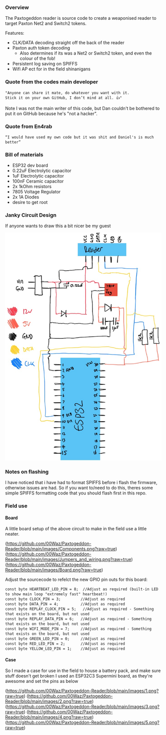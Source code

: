### Overview

The Paxtogeddon reader is source code to create a weaponised reader to target Paxton Net2 and Switch2 tokens.

Features:

* CLK/DATA decoding straight off the back of the reader
* Paxton auth token decoding
  * Also determines if its was a Net2 or Switch2 token, and even the colour of the fob!
* Persistent log saving on SPIFFS
* Wifi AP ect for in the field shinanigans

### Quote from the codes main developer

```
"Anyone can share it mate, do whatever you want with it. 
Stick it on your own GitHub, I don’t mind at all. 👍"
```

Note I was not the main writer of this code, but Dan couldn't be bothered to put it on GitHub because he's "not a hacker".

### Quote from En4rab

```
“I would have used my own code but it was shit and Daniel's is much better”
```

### Bill of materials

* ESP32 dev board
* 0.22uF Electrolytic capacitor
* 1uF Electrolytic capacitor
* 100nF Ceramic capacitor
* 2x 1kOhm resistors
* 7805 Voltage Regulator
* 2x 1A Diodes
* desire to get root

### Janky Circuit Design

If anyone wants to draw this a bit nicer be my guest

![Janky Circuit Drawing](https://github.com/00Waz/Paxtogeddon-Reader/blob/main/images/circuit.png?raw=true)

### Notes on flashing

I have noticed that i have had to format SPIFFS before i flash the firmware, otherwise issues are had.
So if you want to/need to do this, theres some simple SPIFFS formatting code that you should flash first in this repo.

### Field use

#### Board

A little board setup of the above circuit to make in the field use a little neater.

(https://github.com/00Waz/Paxtogeddon-Reader/blob/main/images/Components.png?raw=true)
(https://github.com/00Waz/Paxtogeddon-Reader/blob/main/images/Jumpers_and_wiring.png?raw=true)
(https://github.com/00Waz/Paxtogeddon-Reader/blob/main/images/Board.png?raw=true)

Adjust the sourcecode to refelct the new GPIO pin outs for this board:

```
const byte HEARTBEAT_LED_PIN = 8;  //Adjust as required (built-in LED to show main loop "extremely fast" heartbeat!)
const byte CLOCK_PIN = 3;         //Adjust as required
const byte DATA_PIN = 4;          //Adjust as required
const byte REPLAY_CLOCK_PIN = 5;   //Adjust as required - Something that exists on the board, but not used
const byte REPLAY_DATA_PIN = 6;   //Adjust as required - Something that exists on the board, but not used
const byte WIFI_MODE_PIN = 7;     //Adjust as required - Something that exists on the board, but not used
const byte GREEN_LED_PIN = 0;     //Adjust as required
const byte RED_LED_PIN = 2;       //Adjust as required
const byte YELLOW_LED_PIN = 1;    //Adjust as required
```

#### Case

So I made a case for use in the field to house a battery pack, and make sure stuff doesn't get broken
I used an ESP32C3 Supermini board, as they're awesome and set the pins as below

(https://github.com/00Waz/Paxtogeddon-Reader/blob/main/images/1.png?raw=true)
(https://github.com/00Waz/Paxtogeddon-Reader/blob/main/images/2.png?raw=true)
(https://github.com/00Waz/Paxtogeddon-Reader/blob/main/images/3.png?raw=true)
(https://github.com/00Waz/Paxtogeddon-Reader/blob/main/images/4.png?raw=true)
(https://github.com/00Waz/Paxtogeddon-Reader/blob/main/images/5.png?raw=true)
